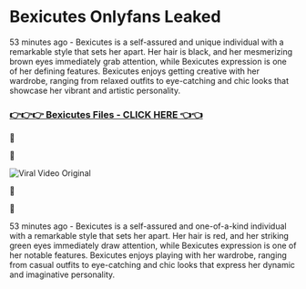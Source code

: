 # Bexicutes Onlyfans Leaked

<p>53 minutes ago - Bexicutes is a self-assured and unique individual with a remarkable style that sets her apart. Her hair is black, and her mesmerizing brown eyes immediately grab attention, while Bexicutes expression is one of her defining features. Bexicutes enjoys getting creative with her wardrobe, ranging from relaxed outfits to eye-catching and chic looks that showcase her vibrant and artistic personality.</p><p>
<h3><a href="https://fansleaks.com-getfree.pro/bexicutes" rel="nofollow">👉👉👉 Bexicutes Files - CLICK HERE 👈👈</a></h3>
<p>🔻</p>
<p>🔻</p> <p>
<a href="https://fansleaks.com-getfree.pro/bexicutes" rel="nofollow"><img src="https://i.imgur.com/0ZbtXZ5.gif" alt="Viral Video Original" style="max-width: 100%; display: inline-block;" data-target="animated-image.originalImage"></a>
<p>🔻</p>
<p>🔻</p> <p>53 minutes ago - Bexicutes is a self-assured and one-of-a-kind individual with a remarkable style that sets her apart. Her hair is red, and her striking green eyes immediately draw attention, while Bexicutes expression is one of her notable features. Bexicutes enjoys playing with her wardrobe, ranging from casual outfits to eye-catching and chic looks that express her dynamic and imaginative personality.</p>